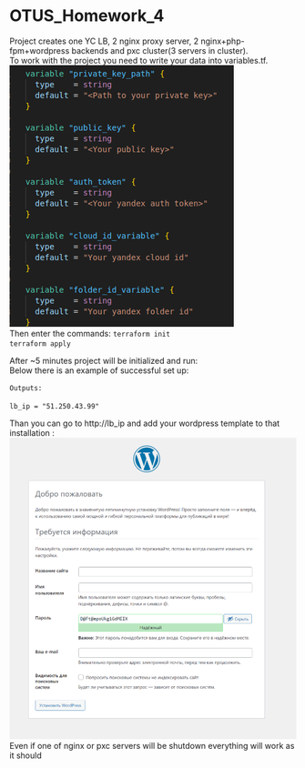 # OTUS_Homework_4
 
Project creates one YC LB, 2 nginx proxy server, 2 nginx+php-fpm+wordpress backends and pxc cluster(3 servers in cluster).\
To work with the project you need to write your data into variables.tf.\
![Variables](https://github.com/makkorostelev/OTUS_Homework_5/blob/main/Screenshots/variables.png)\
Then enter the commands:
`terraform init`\
`terraform apply`

After ~5 minutes project will be initialized and run:\
Below there is an example of successful set up:

```
Outputs:

lb_ip = "51.250.43.99"
```

Than you can go to http://lb_ip and add your wordpress template to that installation :\
![Wordpress](https://github.com/makkorostelev/OTUS_Homework_5/blob/main/Screenshots/wordpress.png)
Even if one of nginx or pxc servers will be shutdown everything will work as it should